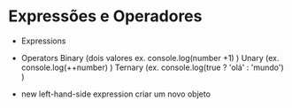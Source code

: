 # Expressões e Operadores

- Expressions
- Operators
    Binary (dois valores ex. console.log(number +1) )
    Unary (ex. console.log(++number) )
    Ternary (ex. console.log(true ? 'olá' : 'mundo') )

- new
    left-hand-side expression
    criar um novo objeto